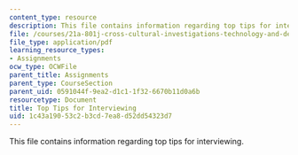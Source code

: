 ```yaml
---
content_type: resource
description: This file contains information regarding top tips for interviewing.
file: /courses/21a-801j-cross-cultural-investigations-technology-and-development-fall-2012/1c43a19053c2b3cd7ea8d52dd54323d7_MIT21A_801JF12_TopTipInt.pdf
file_type: application/pdf
learning_resource_types:
- Assignments
ocw_type: OCWFile
parent_title: Assignments
parent_type: CourseSection
parent_uid: 0591044f-9ea2-d1c1-1f32-6670b11d0a6b
resourcetype: Document
title: Top Tips for Interviewing
uid: 1c43a190-53c2-b3cd-7ea8-d52dd54323d7
---
```

This file contains information regarding top tips for interviewing.

